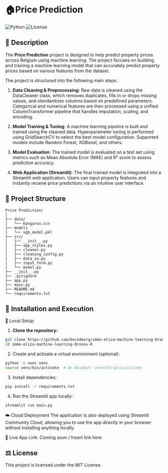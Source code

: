 # 🏠Price Prediction

![Python](https://img.shields.io/badge/Python-3.11-blue) ![License](https://img.shields.io/badge/License-MIT-green)

## 📝 Description
The **Price Prediction** project is designed to help predict property prices across Belgium using machine learning. The project focuses on building and training a machine learning model that can accurately predict property prices based on various features from the dataset.

The project is structured into the following main steps:

1. **Data Cleaning & Preprocessing**:
Raw data is cleaned using the DataCleaner class, which removes duplicates, fills in or drops missing values, and standardizes columns based on predefined parameters. Categorical and numerical features are then processed using a unified ColumnTransformer pipeline that handles imputation, scaling, and encoding.

2. **Model Training & Tuning**:
A machine learning pipeline is built and trained using the cleaned data. Hyperparameter tuning is performed using GridSearchCV to select the best model configuration. Supported models include Random Forest, XGBoost, and others.

3. **Model Evaluation**:
The trained model is evaluated on a test set using metrics such as Mean Absolute Error (MAE) and R² score to assess prediction accuracy.

4. **Web Application (Streamlit)**:
The final trained model is integrated into a Streamlit web application. Users can input property features and instantly receive price predictions via an intuitive user interface.

## 🌳 Project Structure

```
Price Prediction/
│
├── data/
|   └── Kangaroo.csv
├── models
|   └── xgb_model.pkl
├── src/
│   ├── __init__.py
|   ├── app_styles.py
|   ├── cleaner.py
|   ├── cleaning_config.py
|   ├── data_io.py
|   ├── input_form.py
|   └── model.py
├── __init__.py
├── .gitignore
├── app.py
├── main.py
├── README.md  
└── requirements.txt   
```

## 🚀 Installation and Execution

🔧 Local Setup

1. **Clone the repository:**
```bash
git clone https://github.com/becodeorg/immo-eliza-machine-learning-Dronov-K.git
cd immo-eliza-machine-learning-Dronov-K
```

2. Create and activate a virtual environment (optional):
```bash
python -m venv venv
source venv/bin/activate  # On Windows: venv\Scripts\activate
```

3. Install dependencies:
```bash
pip install -r requirements.txt
```

4. Run the Streamlit app locally:
```bash
streamlit run main.py
```

☁️ Cloud Deployment
The application is also deployed using Streamlit Community Cloud, allowing you to use the app directly in your browser without installing anything locally.

🔗 Live App Link: Coming soon / Insert link here

## ⚖️ License

This project is licensed under the MIT License.